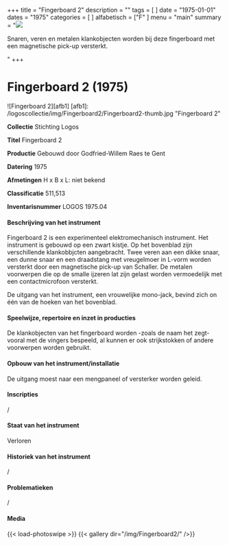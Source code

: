 ﻿+++
title = "Fingerboard 2"
description = ""
tags = [ 
]
date = "1975-01-01"
dates = "1975"
categories = [
]
alfabetisch = ["F"
]
menu = "main"
summary = "<a href='/logoscollectie/1975/fingerboard2'><img src='/logoscollectie/img/Fingerboard2/Fingerboard2-thumb.jpg'></a><p>Snaren, veren en metalen klankobjecten worden bij deze fingerboard met een magnetische pick-up versterkt.</p>"
+++


# Fingerboard 2 (1975)

![Fingerboard 2][afb1]
[afb1]: /logoscollectie/img/Fingerboard2/Fingerboard2-thumb.jpg "Fingerboard 2"

**Collectie** 
Stichting Logos

**Titel**
Fingerboard 2

**Productie**
Gebouwd door Godfried-Willem Raes te Gent

**Datering**
1975

**Afmetingen**
H x B x L: niet bekend

**Classificatie**
511,513

**Inventarisnummer**
LOGOS 1975.04

#### Beschrijving van het instrument
Fingerboard 2 is een experimenteel elektromechanisch instrument. Het instrument is gebouwd op een zwart kistje. Op het bovenblad zijn verschillende klankobbjcten aangebracht. Twee veren aan een dikke snaar, een dunne snaar en een draadstang met vreugelmoer in L-vorm worden versterkt door een magnetische pick-up van Schaller. De metalen voorwerpen die op de smalle ijzeren lat zijn gelast worden vermoedelijk met een contactmicrofoon versterkt. 

De uitgang van het instrument, een vrouwelijke mono-jack, bevind zich on één van de hoeken van het bovenblad. 

#### Speelwijze, repertoire en inzet in producties
De klankobjecten van het fingerboard worden -zoals de naam het zegt- vooral met de vingers bespeeld, al kunnen er ook strijkstokken of andere voorwerpen worden gebruikt.  

#### Opbouw van het instrument/installatie
De uitgang moest naar een mengpaneel of versterker worden geleid.

#### Inscripties
/

#### Staat van het instrument
Verloren

#### Historiek van het instrument
/

#### Problematieken
/

#### Media
{{< load-photoswipe >}}
{{< gallery dir="/img/Fingerboard2/" />}}